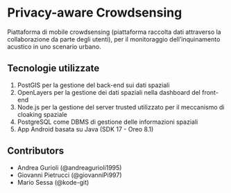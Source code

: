 # Privacy-aware Crowdsensing

Piattaforma di mobile crowdsensing (piattaforma raccolta dati attraverso la collaborazione da parte degli utenti), per il monitoraggio dell’inquinamento acustico in uno scenario urbano.

## Tecnologie utilizzate

1. PostGIS per la gestione del back-end sui dati spaziali
2. OpenLayers per la gestione dei dati spaziali nella dashboard del front-end
3. Node.js per la gestione del server trusted utilizzato per il meccanismo di cloaking spaziale
4. PostgreSQL come DBMS di gestione delle informazioni spaziali
5. App Android basata su Java (SDK 17 -  Oreo 8.1)

## Contributors
- Andrea Gurioli (@andreagurioli1995)
- Giovanni Pietrucci (@giovanniPi997)
- Mario Sessa (@kode-git)

